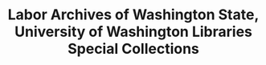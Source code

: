 ---
layout: repo
title: "Labor Archives of Washington State,  University of Washington Libraries Special Collections"
id: 25171
permalink: repos/25171/
---